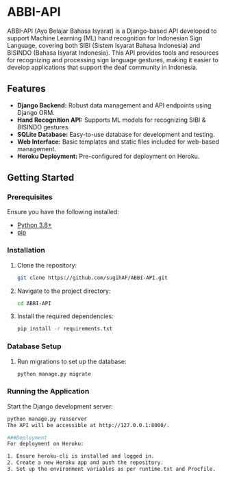 # ABBI-API

ABBI-API (Ayo Belajar Bahasa Isyarat) is a Django-based API developed to support Machine Learning (ML) hand recognition for Indonesian Sign Language, covering both SIBI (Sistem Isyarat Bahasa Indonesia) and BISINDO (Bahasa Isyarat Indonesia). This API provides tools and resources for recognizing and processing sign language gestures, making it easier to develop applications that support the deaf community in Indonesia.

## Features

- **Django Backend:** Robust data management and API endpoints using Django ORM.
- **Hand Recognition API:** Supports ML models for recognizing SIBI & BISINDO gestures.
- **SQLite Database:** Easy-to-use database for development and testing.
- **Web Interface:** Basic templates and static files included for web-based management.
- **Heroku Deployment:** Pre-configured for deployment on Heroku.

## Getting Started

### Prerequisites

Ensure you have the following installed:

- [Python 3.8+](https://www.python.org/)
- [pip](https://pip.pypa.io/en/stable/)

### Installation

1. Clone the repository:
    ```bash
    git clone https://github.com/sugihAF/ABBI-API.git
    ```
2. Navigate to the project directory:
    ```bash
    cd ABBI-API
    ```
3. Install the required dependencies:
    ```bash
    pip install -r requirements.txt
    ```

### Database Setup

1. Run migrations to set up the database:
    ```bash
    python manage.py migrate
    ```

### Running the Application

Start the Django development server:

```bash
python manage.py runserver
The API will be accessible at http://127.0.0.1:8000/.

###Deployment
For deployment on Heroku:

1. Ensure heroku-cli is installed and logged in.
2. Create a new Heroku app and push the repository.
3. Set up the environment variables as per runtime.txt and Procfile.
